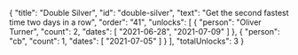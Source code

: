 {
  "title": "Double Silver",
  "id": "double-silver",
  "text": "Get the second fastest time two days in a row",
  "order": "41",
  "unlocks": [
    {
      "person": "Oliver Turner",
      "count": 2,
      "dates": [
        "2021-06-28",
        "2021-07-09"
      ]
    },
    {
      "person": "cb",
      "count": 1,
      "dates": [
        "2021-07-05"
      ]
    }
  ],
  "totalUnlocks": 3
}